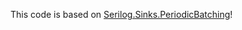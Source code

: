 This code is based on [Serilog.Sinks.PeriodicBatching](https://github.com/serilog/serilog-sinks-periodicbatching)!
